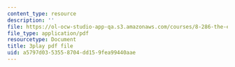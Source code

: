 ```yaml
---
content_type: resource
description: ''
file: https://ol-ocw-studio-app-qa.s3.amazonaws.com/courses/8-286-the-early-universe-fall-2013/a5797d0353558704dd159fea99440aae_YfbXB_MSkSY.pdf
file_type: application/pdf
resourcetype: Document
title: 3play pdf file
uid: a5797d03-5355-8704-dd15-9fea99440aae
---
```

